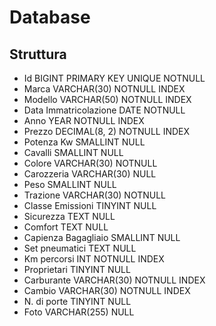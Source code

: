 # Database

## Struttura

- Id                                BIGINT              PRIMARY KEY UNIQUE NOTNULL 
- Marca                             VARCHAR(30)         NOTNULL  INDEX
- Modello                           VARCHAR(50)         NOTNULL  INDEX
- Data Immatricolazione             DATE                NOTNULL
- Anno                              YEAR                NOTNULL  INDEX
- Prezzo                            DECIMAL(8, 2)       NOTNULL  INDEX
- Potenza Kw                        SMALLINT            NULL
- Cavalli                           SMALLINT            NULL
- Colore                            VARCHAR(30)         NOTNULL
- Carozzeria                        VARCHAR(30)         NULL
- Peso                              SMALLINT            NULL
- Trazione                          VARCHAR(30)         NOTNULL
- Classe Emissioni                  TINYINT             NULL
- Sicurezza                         TEXT                NULL
- Comfort                           TEXT                NULL
- Capienza Bagagliaio               SMALLINT            NULL
- Set pneumatici                    TEXT                NULL
- Km percorsi                       INT                 NOTNULL  INDEX
- Proprietari                       TINYINT             NULL
- Carburante                        VARCHAR(30)         NOTNULL  INDEX
- Cambio                            VARCHAR(30)         NOTNULL  INDEX
- N. di porte                       TINYINT             NULL
- Foto                              VARCHAR(255)        NULL
